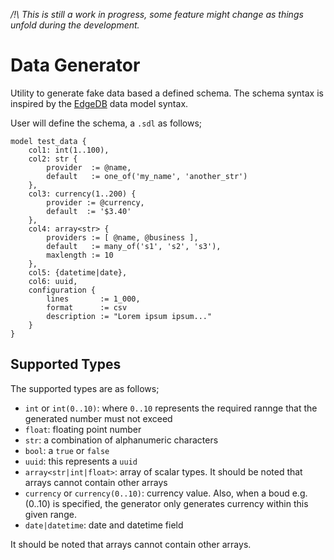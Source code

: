 _/!\ This is still a work in progress, some feature might change as things unfold during the development._

# Data Generator
Utility to generate fake data based a defined schema.
The schema syntax is inspired by the [EdgeDB](https://www.edgedb.com/showcase/data-modeling) data model syntax. 


User will define the schema, a `.sdl` as follows;

```
model test_data {
    col1: int(1..100),
    col2: str {
        provider  := @name,
        default   := one_of('my_name', 'another_str')
    },
    col3: currency(1..200) {
        provider := @currency,
        default  := '$3.40'
    },
    col4: array<str> {
        providers := [ @name, @business ],
        default   := many_of('s1', 's2', 's3'),
        maxlength := 10
    },
    col5: {datetime|date},
    col6: uuid,
    configuration {
        lines       := 1_000,
        format      := csv
        description := "Lorem ipsum ipsum..."
    }
}
```


## Supported Types
The supported types are as follows;
- `int` or `int(0..10)`: where `0..10` represents the required rannge that the generated number must not exceed
- `float`: floating point number
- `str`: a combination of alphanumeric characters
- `bool`: a `true` or `false`
- `uuid`: this represents a `uuid`
- `array<str|int|float>`: array of scalar types. It should be noted that arrays cannot contain other arrays
- `currency` or `currency(0..10)`: currency value. Also, when a boud e.g. (0..10) is specified, the generator only generates currency within this given range.
- `date|datetime`: date and datetime field

It should be noted that arrays cannot contain other arrays.